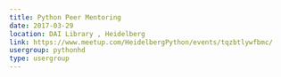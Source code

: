 ```yaml
---
title: Python Peer Mentoring
date: 2017-03-29
location: DAI Library , Heidelberg
link: https://www.meetup.com/HeidelbergPython/events/tqzbtlywfbmc/
usergroup: pythonhd
type: usergroup
---
```

